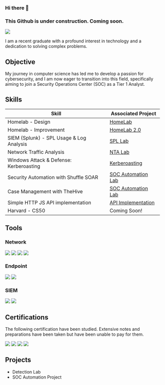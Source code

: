 ### Hi there 👋 
### This Github is under construction. Coming soon.
<a href="https://linkedin.com/in/frankhl"><img src="https://img.shields.io/badge/-LinkedIn-0072b1?&style=for-the-badge&logo=linkedin&logoColor=white" /></a>


I am a recent graduate with a profound interest in technology and a dedication to solving complex problems.

## Objective

My journey in computer science has led me to develop a passion for cybersecurity, and I am now eager to transition into this field, specifically aiming to join a Security Operations Center (SOC) as a Tier 1 Analyst.

## Skills

| Skill                                         | Associated Project         |
|-----------------------------------------------|----------------------------|
| Homelab - Design         | <a href="https://github.com/Cyogen/Homelab">HomeLab</a>|
| Homelab - Improvement        | <a href="https://github.com/Cyogen/Home-Lab-2">HomeLab 2.0</a>|
| SIEM (Splunk) - SPL Usage & Log Analysis          | <a href="https://github.com/Cyogen/Homelab-Detection">SPL Lab</a>|
| Network Traffic Analysis                      | <a href="https://github.com/Cyogen/NTA/blob/main/README.md">NTA Lab |
| Windows Attack & Defense: Kerberoasting        |  <a href="https://github.com/Cyogen/Kerberoasting">Kerberoasting</a>  |
| Security Automation with Shuffle SOAR         | <a href="https://github.com/Cyogen/Sec-Automation-w-SOAR">SOC Automation Lab</a>|
| Case Management with TheHive                  | <a href="https://github.com/Cyogen/The-Hive/blob/main/README.md">SOC Automation Lab</a>|
| Simple HTTP JS API implementation         | <a href="https://github.com/Cyogen/API-Implementation">API Implementation</a>|
| Harvard - CS50 | Coming Soon! |

## Tools


### Network
<div>
    <img src="https://img.shields.io/badge/-Wireshark-1679A7?&style=for-the-badge&logo=Wireshark&logoColor=white" />
    <img src="https://img.shields.io/badge/-Suricata-EF3B2D?&style=for-the-badge&logo=Suricata&logoColor=white" />
    <img src="https://img.shields.io/badge/-Zeek-777BB4?&style=for-the-badge&logo=Zeek&logoColor=white" />
    <img src="https://img.shields.io/badge/-Snort-615900?&style=for-the-badge&logo=Snort&logoColor=white" />
</div>

### Endpoint
<div>
    <img src="https://img.shields.io/badge/-Microsoft_Defender_for_Endpoint-00A4EF?&style=for-the-badge&logo=Microsoft&logoColor=white" />
    <img src="https://img.shields.io/badge/-Velociraptor-4B275F?&style=for-the-badge&logo=Velociraptor&logoColor=white" />
</div>

### SIEM
<div>
    <img src="https://img.shields.io/badge/-Splunk-000000?&style=for-the-badge&logo=Splunk&logoColor=white" />
    <img src="https://img.shields.io/badge/-Elastic-005571?&style=for-the-badge&logo=Elastic&logoColor=white" />
</div>

## Certifications
The following certification have been studied.  Extensive notes and preparations have been taken but have been unable to pay for them.
<div>
<img src="https://img.shields.io/badge/-Security%2B-FF0000?&style=for-the-badge&logo=CompTIA&logoColor=white" />
<img src="https://img.shields.io/badge/-Network%2B-007ACC?&style=for-the-badge&logo=CompTIA&logoColor=white" />
<img src="https://img.shields.io/badge/-CySa-4D4D4D?&style=for-the-badge&logo=CompTIA&logoColor=white" />
<img src="[https://img.shields.io/badge/-CDSA-4D4D4D?&style=for-the-badge&logo=CompTIA&logoColor=white](https://img.shields.io/badge/C-DSA)" />
</div>

## Projects
- Detection Lab
- SOC Automation Project

